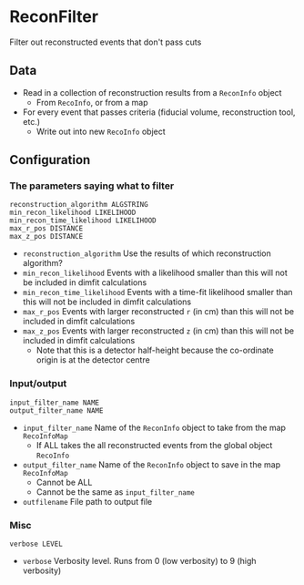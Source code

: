 # ReconFilter

Filter out reconstructed events that don't pass cuts

## Data

* Read in a collection of reconstruction results from a `ReconInfo` object
  * From `RecoInfo`, or from a map
* For every event that passes criteria (fiducial volume, reconstruction tool, etc.) 
  * Write out into new `RecoInfo` object

## Configuration

### The parameters saying what to filter
```
reconstruction_algorithm ALGSTRING
min_recon_likelihood LIKELIHOOD
min_recon_time_likelihood LIKELIHOOD
max_r_pos DISTANCE
max_z_pos DISTANCE
```
* `reconstruction_algorithm` Use the results of which reconstruction algorithm?
* `min_recon_likelihood` Events with a likelihood smaller than this will not be included in dimfit calculations
* `min_recon_time_likelihood` Events with a time-fit likelihood smaller than this will not be included in dimfit calculations
* `max_r_pos` Events with larger reconstructed `r` (in cm) than this will not be included in dimfit calculations
* `max_z_pos` Events with larger reconstructed `z` (in cm) than this will not be included in dimfit calculations
  * Note that this is a detector half-height because the co-ordinate origin is at the detector centre

### Input/output
```
input_filter_name NAME
output_filter_name NAME
```
* `input_filter_name` Name of the `ReconInfo` object to take from the map `RecoInfoMap`
  * If ALL takes the all reconstructed events from the global object `RecoInfo`
* `output_filter_name` Name of the `ReconInfo` object to save in the map `RecoInfoMap`
  * Cannot be ALL
  * Cannot be the same as `input_filter_name`
* `outfilename` File path to output file

### Misc
```
verbose LEVEL
```
* `verbose` Verbosity level. Runs from 0 (low verbosity) to 9 (high verbosity)